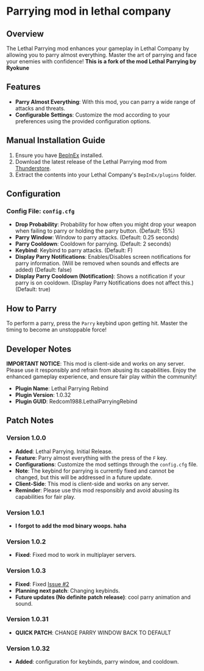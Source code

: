 # Parrying mod in lethal company

## Overview

The Lethal Parrying mod enhances your gameplay in Lethal Company by allowing you to parry almost everything. Master the art of parrying and face your enemies with confidence!
**This is a fork of the mod Lethal Parrying by Ryokune**

## Features

- **Parry Almost Everything**: With this mod, you can parry a wide range of attacks and threats.
- **Configurable Settings**: Customize the mod according to your preferences using the provided configuration options.

## Manual Installation Guide

1. Ensure you have [BepInEx](https://thunderstore.io/c/lethal-company/p/BepInEx/BepInExPack/) installed.
2. Download the latest release of the Lethal Parrying mod from [Thunderstore](https://thunderstore.io/c/lethal-company/p/Redcom1988/LethalParryingRebind/).
3. Extract the contents into your Lethal Company's `BepInEx/plugins` folder.

## Configuration

### Config File: `config.cfg`

- **Drop Probability**: Probability for how often you might drop your weapon when failing to parry or holding the parry button. (Default: 15%)
- **Parry Window**: Window to parry attacks. (Default: 0.25 seconds)
- **Parry Cooldown**: Cooldown for parrying. (Default: 2 seconds)
- **Keybind**: Keybind to parry attacks. (Default: F)
- **Display Parry Notifications**: Enables/Disables screen notifications for parry information. (Will be removed when sounds and effects are added) (Default: false)
- **Display Parry Cooldown (Notification)**: Shows a notification if your parry is on cooldown. (Display Parry Notifications does not affect this.) (Default: true)

## How to Parry
To perform a parry, press the `Parry` keybind upon getting hit. Master the timing to become an unstoppable force!

## Developer Notes
**IMPORTANT NOTICE**: This mod is client-side and works on any server. Please use it responsibly and refrain from abusing its capabilities. Enjoy the enhanced gameplay experience, and ensure fair play within the community!

- **Plugin Name**: Lethal Parrying Rebind
- **Plugin Version**: 1.0.32
- **Plugin GUID**: Redcom1988.LethalParryingRebind

## Patch Notes

### Version 1.0.0

- **Added**: Lethal Parrying. Initial Release.
- **Feature**: Parry almost everything with the press of the `F` key.
- **Configurations**: Customize the mod settings through the `config.cfg` file.
- **Note**: The keybind for parrying is currently fixed and cannot be changed, but this will be addressed in a future update.
- **Client-Side**: This mod is client-side and works on any server.
- **Reminder**: Please use this mod responsibly and avoid abusing its capabilities for fair play.
### Version 1.0.1
- **I forgot to add the mod binary woops. haha**
### Version 1.0.2
- **Fixed**: Fixed mod to work in multiplayer servers.
### Version 1.0.3
- **Fixed**: Fixed [Issue #2](https://github.com/VisualError/LethalParrying/issues/2)
- **Planning next patch**: Changing keybinds.
- **Future updates (No definite patch release)**: cool parry animation and sound.
### Version 1.0.31
- **QUICK PATCH**: CHANGE PARRY WINDOW BACK TO DEFAULT
### Version 1.0.32
- **Added**: configuration for keybinds, parry window, and cooldown.
